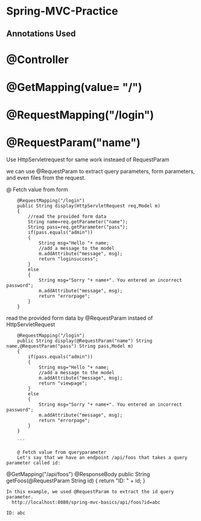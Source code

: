 # Spring-MVC-Practice
## Annotations Used

# @Controller
# @GetMapping(value= "/")
# 	@RequestMapping("/login") 
# @RequestParam("name")

Use HttpServletrequest for same work insteaed of RequestParam

we can use @RequestParam to extract query parameters, form parameters, and even files from the request.

@ Fetch value from form
```
	@RequestMapping("/login")  
    public String display(HttpServletRequest req,Model m)  
    {  
        //read the provided form data  
        String name=req.getParameter("name");  
        String pass=req.getParameter("pass");  
        if(pass.equals("admin"))  
        {  
            String msg="Hello "+ name;  
            //add a message to the model  
            m.addAttribute("message", msg);  
            return "loginsuccess";  
        }  
        else  
        {  
            String msg="Sorry "+ name+". You entered an incorrect password";  
            m.addAttribute("message", msg);  
            return "errorpage";  
        }     
    } 
```

read the provided form data   by @RequestParam instaed of HttpServletRequest
```
	@RequestMapping("/login") 
    public String display(@RequestParam("name") String name,@RequestParam("pass") String pass,Model m)  
    {  
        if(pass.equals("admin"))  
        {  
            String msg="Hello "+ name;  
            //add a message to the model  
            m.addAttribute("message", msg);  
            return "viewpage";  
        }  
        else  
        {  
            String msg="Sorry "+ name+". You entered an incorrect password";  
            m.addAttribute("message", msg);  
            return "errorpage";  
        }     
    }  
    
    ```
    
    @ Fetch value from queryparameter
    Let's say that we have an endpoint /api/foos that takes a query parameter called id:
  ```
@GetMapping("/api/foos")
@ResponseBody
public String getFoos(@RequestParam String id) {
    return "ID: " + id;
}
  ```
In this example, we used @RequestParam to extract the id query parameter.
    http://localhost:8080/spring-mvc-basics/api/foos?id=abc

ID: abc
